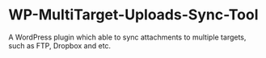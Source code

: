 WP-MultiTarget-Uploads-Sync-Tool
============================================

A WordPress plugin which able to sync attachments to multiple targets, such as FTP, Dropbox and etc.
